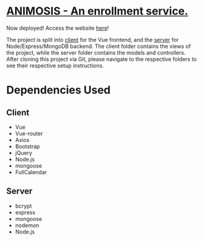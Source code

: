 # [ANIMOSIS - An enrollment service.](Group7%20S11%20MP%20Specifications.pdf)

Now deployed! Access the website [here](animosis.herokuapp.com)!

The project is split into [client](./client) for the Vue frontend, and the [server](./server) for Node/Express/MongoDB backend. The client folder contains the views of the project, while the server folder contains the models and controllers. 
After cloning this project via Git, please navigate to the respective folders to see their respective setup instructions.

# Dependencies Used
## Client
- Vue
- Vue-router
- Axios
- Bootstrap
- jQuery
- Node.js
- mongoose
- FullCalendar

## Server
- bcrypt
- express
- mongoose
- nodemon
- Node.js
